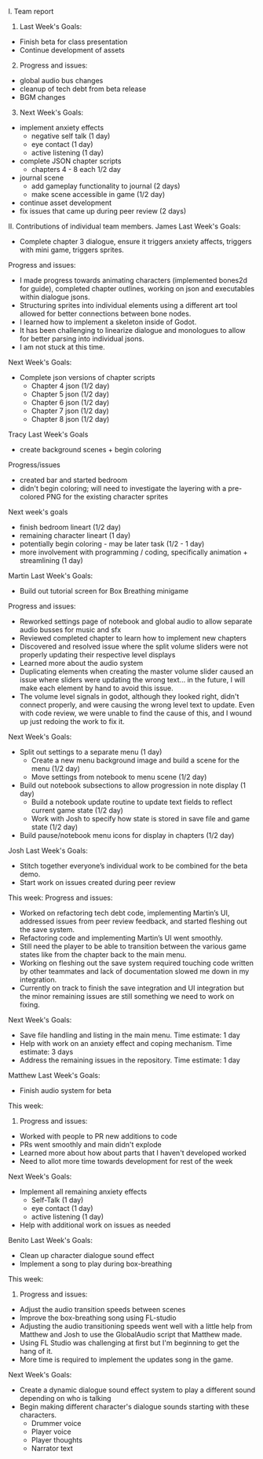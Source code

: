 I. Team report

1. Last Week's Goals:

- Finish beta for class presentation
- Continue development of assets

2. Progress and issues:

- global audio bus changes
- cleanup of tech debt from beta release
- BGM changes

3. Next Week's Goals:

- implement anxiety effects
  - negative self talk (1 day)
  - eye contact (1 day)
  - active listening (1 day)
- complete JSON chapter scripts
  - chapters 4 - 8 each 1/2 day
- journal scene
  - add gameplay functionality to journal (2 days)
  - make scene accessible in game (1/2 day)
- continue asset development
- fix issues that came up during peer review (2 days)

II. Contributions of individual team members.
James
Last Week's Goals:

- Complete chapter 3 dialogue, ensure it triggers anxiety affects, triggers with mini game, triggers sprites.

Progress and issues:

- I made progress towards animating characters (implemented bones2d for guide), completed chapter outlines, working on json and executables within dialogue jsons.
- Structuring sprites into individual elements using a different art tool allowed for better connections between bone nodes.
- I learned how to implement a skeleton inside of Godot.
- It has been challenging to linearize dialogue and monologues to allow for better parsing into individual jsons.
- I am not stuck at this time.

Next Week's Goals:

- Complete json versions of chapter scripts
  - Chapter 4 json (1/2 day)
  - Chapter 5 json (1/2 day)
  - Chapter 6 json (1/2 day)
  - Chapter 7 json (1/2 day)
  - Chapter 8 json (1/2 day)

Tracy
Last Week's Goals

- create background scenes + begin coloring

Progress/issues

- created bar and started bedroom
- didn't begin coloring; will need to investigate the layering with a pre-colored PNG for the existing character sprites

Next week's goals

- finish bedroom lineart (1/2 day)
- remaining character lineart (1 day)
- potentially begin coloring - may be later task (1/2 - 1 day)
- more involvement with programming / coding, specifically animation + streamlining (1 day)

Martin
Last Week's Goals:

- Build out tutorial screen for Box Breathing minigame

Progress and issues:

- Reworked settings page of notebook and global audio to allow separate audio busses for music and sfx
- Reviewed completed chapter to learn how to implement new chapters
- Discovered and resolved issue where the split volume sliders were not properly updating their respective level displays
- Learned more about the audio system
- Duplicating elements when creating the master volume slider caused an issue where sliders were updating the wrong text... in the future, I will make each element by hand to avoid this issue.
- The volume level signals in godot, although they looked right, didn't connect properly, and were causing the wrong level text to update. Even with code review, we were unable to find the cause of this, and I wound up just redoing the work to fix it.

Next Week's Goals:

- Split out settings to a separate menu (1 day)
  - Create a new menu background image and build a scene for the menu (1/2 day)
  - Move settings from notebook to menu scene (1/2 day)
- Build out notebook subsections to allow progression in note display (1 day)
  - Build a notebook update routine to update text fields to reflect current game state (1/2 day)
  - Work with Josh to specify how state is stored in save file and game state (1/2 day)
- Build pause/notebook menu icons for display in chapters (1/2 day)

Josh
Last Week's Goals:

- Stitch together everyone’s individual work to be combined for the beta demo.
- Start work on issues created during peer review

This week:
Progress and issues:

- Worked on refactoring tech debt code, implementing Martin’s UI, addressed issues from peer review feedback, and started fleshing out the save system.
- Refactoring code and implementing Martin’s UI went smoothly.
- Still need the player to be able to transition between the various game states like from the chapter back to the main menu.
- Working on fleshing out the save system required touching code written by other teammates and lack of documentation slowed me down in my integration.
- Currently on track to finish the save integration and UI integration but the minor remaining issues are still something we need to work on fixing.

Next Week's Goals:

- Save file handling and listing in the main menu. Time estimate: 1 day
- Help with work on an anxiety effect and coping mechanism. Time estimate: 3 days
- Address the remaining issues in the repository. Time estimate: 1 day

Matthew
Last Week's Goals:

- Finish audio system for beta

This week:

1. Progress and issues:

- Worked with people to PR new additions to code
- PRs went smoothly and main didn't explode
- Learned more about how about parts that I haven't developed worked
- Need to allot more time towards development for rest of the week

Next Week's Goals:

- Implement all remaining anxiety effects
  - Self-Talk (1 day)
  - eye contact (1 day)
  - active listening (1 day)
- Help with additional work on issues as needed

Benito
Last Week's Goals:

- Clean up character dialogue sound effect
- Implement a song to play during box-breathing

This week:

1. Progress and issues:

- Adjust the audio transition speeds between scenes
- Improve the box-breathing song using FL-studio
- Adjusting the audio transitioning speeds went well with a little help from Matthew and Josh to use the GlobalAudio script that Matthew made.
- Using FL Studio was challenging at first but I'm beginning to get the hang of it.
- More time is required to implement the updates song in the game.

Next Week's Goals:

- Create a dynamic dialogue sound effect system to play a different sound depending on who is talking
- Begin making different character's dialogue sounds starting with these characters.
  - Drummer voice
  - Player voice
  - Player thoughts
  - Narrator text
